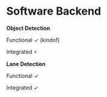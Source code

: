 # Software Backend

**Object Detection**

Functional ✓ (kindof)

Integrated 🗴

**Lane Detection**

Functional ✓

Integrated ✓
